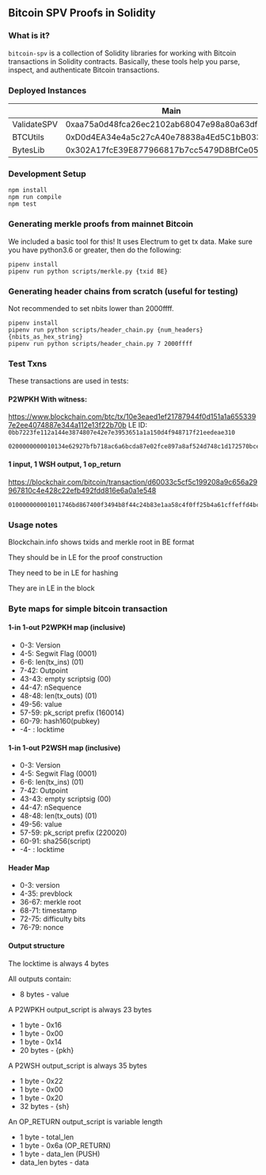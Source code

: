 ## Bitcoin SPV Proofs in Solidity

### What is it?

`bitcoin-spv` is a collection of Solidity libraries for working with Bitcoin
transactions in Solidity contracts. Basically, these tools help you parse,
inspect, and authenticate Bitcoin transactions.

### Deployed Instances

|            | Main                                         | Ropsten
|------------|----------------------------------------------|-------------------------------------------
|ValidateSPV |	0xaa75a0d48fca26ec2102ab68047e98a80a63df1d	|	0x112ef10aef3bde1cd8fd062d805ae8173ec36d66
|BTCUtils    |	0xD0d4EA34e4a5c27cA40e78838a4Ed5C1bB033BbC	|	0x7a79d4112d79af980e741e0b10c47ffa543cc93a
|BytesLib    |	0x302A17fcE39E877966817b7cc5479D8BfCe05295	|	0xcc69fec9ba70d6b4e386bfdb70b94349aff15f53


### Development Setup
```
npm install
npm run compile
npm test
```

### Generating merkle proofs from mainnet Bitcoin

We included a basic tool for this! It uses Electrum to get tx data. Make sure
you have python3.6 or greater, then do the following:

```
pipenv install
pipenv run python scripts/merkle.py {txid BE}
```

### Generating header chains from scratch (useful for testing)

Not recommended to set nbits lower than 2000ffff.

```
pipenv install
pipenv run python scripts/header_chain.py {num_headers} {nbits_as_hex_string}
pipenv run python scripts/header_chain.py 7 2000ffff
```

### Test Txns

These transactions are used in tests:

#### P2WPKH With witness:
https://www.blockchain.com/btc/tx/10e3eaed1ef21787944f0d151a1a6553397e2ee4074887e344a112e13f22b70b
LE ID: `0bb7223fe112a144e3874807e42e7e3953651a1a150d4f948717f21eedeae310`
```
0200000000010134e62927bfb718ac6a6bcda87e02fce897a8af524d748c1d172570bce3a7b11a00000000008004000001145c92000000000016001486a92a3c9bd01ed7d9844c842295ccd29bbef467034730440220115db53ebdb1ad3a47399a55a246101fb234e2487a09d509df7d56da91aa8a83022021f90d37e65c457890dbddbe6f1cb60af90541ff539782aa69f846fd0c4b0d1f01004d632102302a34a02288ae9cb62d5f099b78b463124f108b4140e9c2c9657e223419d45267028004b2752102ecc5b51c462ee2ecf47e1ef67e73e884f5f539c779fdc779c7a90615a659a30e68ac00000000
```

#### 1 input, 1 WSH output, 1 op_return
https://blockchair.com/bitcoin/transaction/d60033c5cf5c199208a9c656a29967810c4e428c22efb492fdd816e6a0a1e548
```
010000000001011746bd867400f3494b8f44c24b83e1aa58c4f0ff25b4a61cffeffd4bc0f9ba300000000000ffffffff024897070000000000220020a4333e5612ab1a1043b25755c89b16d55184a42f81799e623e6bc39db8539c180000000000000000166a14edb1b5c2f39af0fec151732585b1049b07895211024730440220276e0ec78028582054d86614c65bc4bf85ff5710b9d3a248ca28dd311eb2fa6802202ec950dd2a8c9435ff2d400cc45d7a4854ae085f49e05cc3f503834546d410de012103732783eef3af7e04d3af444430a629b16a9261e4025f52bf4d6d026299c37c7400000000
```

### Usage notes
Blockchain.info shows txids and merkle root in BE format

They should be in LE for the proof construction

They need to be in LE for hashing

They are in LE in the block

### Byte maps for simple bitcoin transaction 

#### 1-in 1-out P2WPKH map (inclusive)
* 0-3: Version
* 4-5: Segwit Flag (0001)
* 6-6: len(tx_ins) (01)
* 7-42: Outpoint
* 43-43: empty scriptsig (00)
* 44-47: nSequence
* 48-48: len(tx_outs) (01)
* 49-56: value
* 57-59: pk_script prefix (160014)
* 60-79: hash160(pubkey)
* -4- : locktime

#### 1-in 1-out P2WSH map (inclusive)
* 0-3: Version
* 4-5: Segwit Flag (0001)
* 6-6: len(tx_ins) (01)
* 7-42: Outpoint
* 43-43: empty scriptsig (00)
* 44-47: nSequence
* 48-48: len(tx_outs) (01)
* 49-56: value
* 57-59: pk_script prefix (220020)
* 60-91: sha256(script)
* -4- : locktime

#### Header Map
* 0-3: version
* 4-35: prevblock
* 36-67: merkle root
* 68-71: timestamp
* 72-75: difficulty bits
* 76-79: nonce

#### Output structure

The locktime is always 4 bytes

All outputs contain:
* 8 bytes - value

A P2WPKH output_script is always 23 bytes
* 1 byte - 0x16
* 1 byte - 0x00
* 1 byte - 0x14
* 20 bytes - {pkh}

A P2WSH output_script is always 35 bytes
* 1 byte - 0x22
* 1 byte - 0x00
* 1 byte - 0x20
* 32 bytes - {sh}

An OP_RETURN output_script is variable length
* 1 byte - total_len
* 1 byte - 0x6a         (OP_RETURN)
* 1 byte - data_len     (PUSH)
* data_len bytes - data
